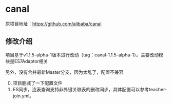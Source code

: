 # canal
原项目地址：https://github.com/alibaba/canal

## 修改介绍
项目基于v1.1.5-alpha-1版本进行改动（tag：canal-1.1.5-alpha-1）。主要改动模块是ES7Adaptor相关

另外，没有合并最新Master分支，因为太乱了，配置不兼容

0. 项目删减了一下配置文件
1. ES同步，连表查询支持非外键关联表的删改同步，具体配置可以参考teacher-join.yml。